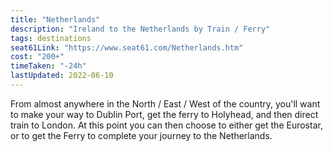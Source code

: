 ```yaml
---
title: "Netherlands"
description: "Ireland to the Netherlands by Train / Ferry"
tags: destinations
seat61Link: "https://www.seat61.com/Netherlands.htm"
cost: "200+"
timeTaken: "-24h"
lastUpdated: 2022-06-10
---
```



From almost anywhere in the North / East / West of the country, you'll want to make your way to Dublin Port, get the ferry to Holyhead, and then direct train to London. At this point you can then choose to either get the Eurostar, or to get the Ferry to complete your journey to the Netherlands.

